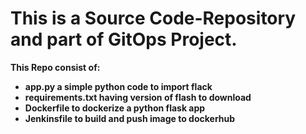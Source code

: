 # This is a Source Code-Repository and part of GitOps Project.
**This Repo consist of:**
* **app.py a simple python code to import flack**
* **requirements.txt having version of flash to download** 
* **Dockerfile to dockerize a python flask app**
* **Jenkinsfile to build and push image to dockerhub**
